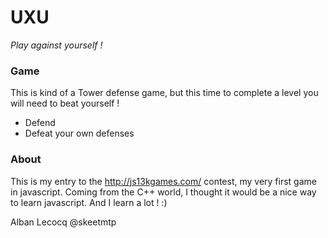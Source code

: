 UXU
===
*Play against yourself !*

### Game
This is kind of a Tower defense game, but this time to complete a level you will need to beat yourself ! 
* Defend
* Defeat your own defenses

### About
This is my entry to the http://js13kgames.com/ contest, my very first game in javascript.
Coming from the C++ world, I thought it would be a nice way to learn javascript.
And I learn a lot ! :)

Alban Lecocq
@skeetmtp
